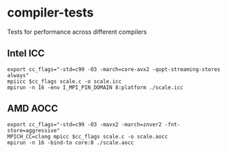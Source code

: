 # compiler-tests
Tests for performance across different compilers

## Intel ICC

```
export cc_flags="-std=c99 -O3 -march=core-avx2 -qopt-streaming-stores always"
mpiicc $cc_flags scale.c -o scale.icc
mpirun -n 16 -env I_MPI_PIN_DOMAIN 8:platform ./scale.icc
```

## AMD AOCC

```
export cc_flags="-std=c99 -O3 -mavx2 -march=znver2 -fnt-store=aggressive"
MPICH_CC=clang mpicc $cc_flags scale.c -o scale.aocc
mpirun -n 16 -bind-to core:8 ./scale.aocc
```
